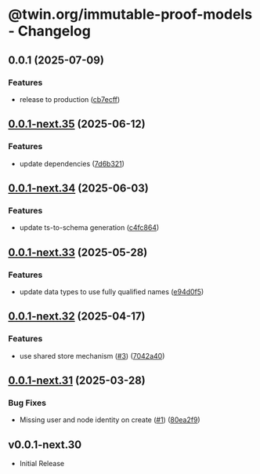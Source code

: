 # @twin.org/immutable-proof-models - Changelog

## 0.0.1 (2025-07-09)


### Features

* release to production ([cb7ecff](https://github.com/twinfoundation/immutable-proof/commit/cb7ecff3e9a1ec8b4391d7efea4a58057b8b66c6))

## [0.0.1-next.35](https://github.com/twinfoundation/immutable-proof/compare/immutable-proof-models-v0.0.1-next.34...immutable-proof-models-v0.0.1-next.35) (2025-06-12)


### Features

* update dependencies ([7d6b321](https://github.com/twinfoundation/immutable-proof/commit/7d6b321928ca0434ee530816b1440f1687b94a6e))

## [0.0.1-next.34](https://github.com/twinfoundation/immutable-proof/compare/immutable-proof-models-v0.0.1-next.33...immutable-proof-models-v0.0.1-next.34) (2025-06-03)


### Features

* update ts-to-schema generation ([c4fc864](https://github.com/twinfoundation/immutable-proof/commit/c4fc8646e7b8ee040d356f7f0f3b2d6f4ac63e40))

## [0.0.1-next.33](https://github.com/twinfoundation/immutable-proof/compare/immutable-proof-models-v0.0.1-next.32...immutable-proof-models-v0.0.1-next.33) (2025-05-28)


### Features

* update data types to use fully qualified names ([e94d0f5](https://github.com/twinfoundation/immutable-proof/commit/e94d0f5db93856b5b59cfd34e55252fa13a7f4e0))

## [0.0.1-next.32](https://github.com/twinfoundation/immutable-proof/compare/immutable-proof-models-v0.0.1-next.31...immutable-proof-models-v0.0.1-next.32) (2025-04-17)


### Features

* use shared store mechanism ([#3](https://github.com/twinfoundation/immutable-proof/issues/3)) ([7042a40](https://github.com/twinfoundation/immutable-proof/commit/7042a40f0ef8b01463f07aeb1efae4f417162fa1))

## [0.0.1-next.31](https://github.com/twinfoundation/immutable-proof/compare/immutable-proof-models-v0.0.1-next.30...immutable-proof-models-v0.0.1-next.31) (2025-03-28)


### Bug Fixes

* Missing user and node identity on create ([#1](https://github.com/twinfoundation/immutable-proof/issues/1)) ([80ea2f9](https://github.com/twinfoundation/immutable-proof/commit/80ea2f901afc7531f4a522227a61e6fa1482484d))

## v0.0.1-next.30

- Initial Release
